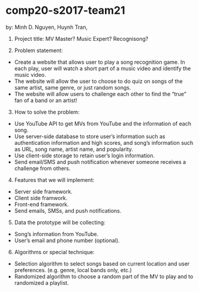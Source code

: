 # comp20-s2017-team21
by: Minh D. Nguyen, Huynh Tran,

1.	Project title: MV Master? Music Expert? Recognisong? 

2.	Problem statement:
- Create a website that allows user to play a song recognition game. In each play, user will watch a short part of a music video and identify the music video.
- The website will allow the user to choose to do quiz on songs of the same artist, same genre, or just random songs.
- The website will allow users to challenge each other to find the “true” fan of a band or an artist!

3.	How to solve the problem:
- Use YouTube API to get MVs from YouTube and the information of each song.
- Use server-side database to store user’s information such as authentication information and high scores, and song’s information such as URL, song name, artist name, and popularity.
- Use client-side storage to retain user’s login information.
- Send email/SMS and push notification whenever someone receives a challenge from others.

4.	Features that we will implement:
- Server side framework.
- Client side framwork.
- Front-end framework.
- Send emails, SMSs, and push notifications.

5.	Data the prototype will be collecting:
- Song’s information from YouTube.
- User’s email and phone number (optional).

6.	Algorithms or special technique:
- Selection algorithm to select songs based on current location and user preferences. (e.g. genre, local bands only, etc.)
- Randomized algorithm to choose a random part of the MV to play and to randomized a playlist.
